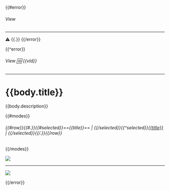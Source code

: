 {{#error}}
###### View

---
:warning: {{.}}
{{/error}}

{{^error}}
###### View :id: {{vId}}

---
# {{body.title}}
{{body.description}}

{{#modes}}
###### {{#row}}{{#.}}{{#selected}}=={{title}}== | {{/selected}}{{^selected}}[{{title}}](/entities/hexV/view?id={{vId}}&mode={{chain}}) | {{/selected}}{{/.}}{{/row}}

{{/modes}}


![](@entity/hexV/pattern_graph?data={{resView.pattern}})

---

![](@entity/hexV/landscape_graph?data={{resView.landscape}})



{{/error}}

